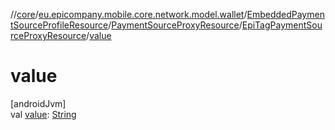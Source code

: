 //[core](../../../../../index.md)/[eu.epicompany.mobile.core.network.model.wallet](../../../index.md)/[EmbeddedPaymentSourceProfileResource](../../index.md)/[PaymentSourceProxyResource](../index.md)/[EpiTagPaymentSourceProxyResource](index.md)/[value](value.md)

# value

[androidJvm]\
val [value](value.md): [String](https://kotlinlang.org/api/latest/jvm/stdlib/kotlin/-string/index.html)
